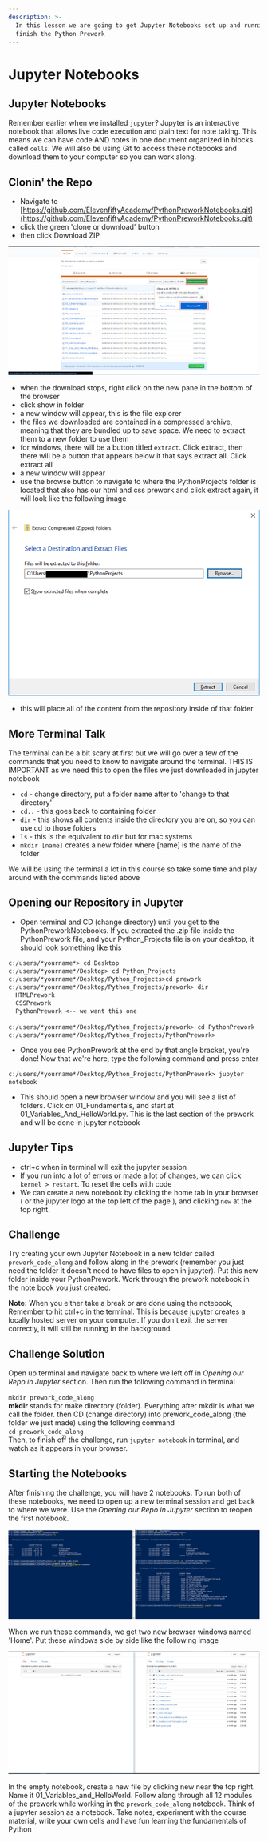 ```yaml
---
description: >-
  In this lesson we are going to get Jupyter Notebooks set up and running to
  finish the Python Prework
---
```


# Jupyter Notebooks

## Jupyter Notebooks

Remember earlier when we installed `jupyter`? Jupyter is an interactive notebook that allows live code execution and plain text for note taking. This means we can have code AND notes in one document organized in blocks called `cells`. We will also be using Git to access these notebooks and download them to your computer so you can work along.

## Clonin' the Repo

* Navigate to [https://github.com/ElevenfiftyAcademy/PythonPreworkNotebooks.git](https://github.com/ElevenfiftyAcademy/PythonPreworkNotebooks.git)
* click the green 'clone or download' button
* then click Download ZIP

![](../.gitbook/assets/repo_download_page.png)

* when the download stops, right click on the new pane in the bottom of the browser
* click show in folder
* a new window will appear, this is the file explorer
* the files we downloaded are contained in a compressed archive, meaning that they are bundled up to save space. We need to extract them to a new folder to use them
* for windows, there will be a button titled `extract`. Click extract, then there will be a button that appears below it that says extract all. Click extract all
* a new window will appear
* use the browse button to navigate to where the PythonProjects folder is located that also has our html and css prework and click extract again, it will look like the following image

![Extracting downloaded files to a new directory in Windows](../.gitbook/assets/extract_repo_example.png)

* this will place all of the content from the repository inside of that folder

## More Terminal Talk

The terminal can be a bit scary at first but we will go over a few of the commands that you need to know to navigate around the terminal. THIS IS IMPORTANT as we need this to open the files we just downloaded in jupyter notebook

* `cd` - change directory, put a folder name after to 'change to that directory'
* `cd..` - this goes back to containing folder
* `dir` - this shows all contents inside the directory you are on, so you can use cd to those folders
* `ls` - this is the equivalent to `dir` but for mac systems
* `mkdir [name]` creates a new folder where \[name\] is the name of the folder

We will be using the terminal a lot in this course so take some time and play around with the commands listed above

## Opening our Repository in Jupyter

* Open terminal and CD \(change directory\) until you get to the PythonPreworkNotebooks. If you extracted the .zip file inside the PythonPrework file, and your Python\_Projects file is on your desktop, it should look something like this

```text
c:/users/*yourname*> cd Desktop
c:/users/*yourname*/Desktop> cd Python_Projects
c:/users/*yourname*/Desktop/Python_Projects>cd prework
c:/users/*yourname*/Desktop/Python_Projects/prework> dir
  HTMLPrework
  CSSPrework
  PythonPrework <-- we want this one

c:/users/*yourname*/Desktop/Python_Projects/prework> cd PythonPrework
c:/users/*yourname*/Desktop/Python_Projects/PythonPrework>
```

* Once you see PythonPrework at the end by that angle bracket, you're done! Now that we're here, type the following command and press enter

```text
c:/users/*yourname*/Desktop/Python_Projects/PythonPrework> jupyter notebook
```

* This should open a new browser window and you will see a list of folders. Click on 01\_Fundamentals, and start at 01\_Variables\_And\_HelloWorld.py. This is the last section of the prework and will be done in jupyter notebook

## Jupyter Tips

* ctrl+c when in terminal will exit the jupyter session
* If you run into a lot of errors or made a lot of changes, we can click `kernel > restart`. To reset the cells with code
* We can create a new notebook by clicking the home tab in your browser \( or the jupyter logo at the top left of the page \), and clicking `new` at the top right.

## Challenge

Try creating your own Jupyter Notebook in a new folder called `prework_code_along` and follow along in the prework \(remember you just need the folder it doesn't need to have files to open in jupyter\). Put this new folder inside your PythonPrework. Work through the prework notebook in the note book you just created.

**Note:** When you either take a break or are done using the notebook, Remember to hit ctrl+c in the terminal. This is because jupyter creates a locally hosted server on your computer. If you don't exit the server correctly, it will still be running in the background.

## Challenge Solution

Open up terminal and navigate back to where we left off in _Opening our Repo in Jupyter_ section. Then run the following command in terminal

`mkdir prework_code_along`  
**mkdir** stands for make directory \(folder\). Everything after mkdir is what we call the folder. then CD \(change directory\) into prework\_code\_along \(the folder we just made\) using the following command  
`cd prework_code_along`  
Then, to finish off the challenge, run `jupyter notebook` in terminal, and watch as it appears in your browser.

## Starting the Notebooks

After finishing the challenge, you will have 2 notebooks. To run both of these notebooks, we need to open up a new terminal session and get back to where we were. Use the _Opening our Repo in Jupyter_  section to reopen the first notebook. 

![](../.gitbook/assets/two_terminals%20%281%29.png)

When we run these commands, we get two new browser windows named 'Home'. Put these windows side by side like the following image

![](../.gitbook/assets/two_notebooks.png)

In the empty notebook, create a new file by clicking new near the top right. Name it 01\_Variables\_and\_HelloWorld. Follow along through all 12 modules of the prework while working in the `prework_code_along` notebook. Think of a jupyter session as a notebook. Take notes, experiment with the course material, write your own cells and have fun learning the fundamentals of Python

